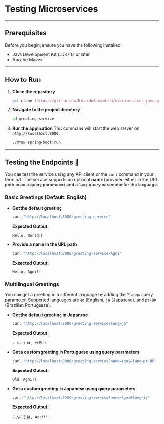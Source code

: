 # Testing Microservices

---
## Prerequisites

Before you begin, ensure you have the following installed:
* Java Development Kit (JDK) 17 or later
* Apache Maven

---
## How to Run

1.  **Clone the repository**
    ```bash
    git clone [https://github.com/RicardoZanandrea/microservices_java.git](https://github.com/RicardoZanandrea/microservices_java.git)
    ```

2.  **Navigate to the project directory**
    ```bash
    cd greeting-service
    ```

3.  **Run the application**
    This command will start the web server on `http://localhost:8080`.
    ```bash
    ./mvnw spring-boot:run
    ```

---
## Testing the Endpoints 🚀

You can test the service using any API client or the `curl` command in your terminal. The service supports an optional **name** (provided either in the URL path or as a query parameter) and a `lang` query parameter for the language.

### Basic Greetings (Default: English)

* **Get the default greeting**
    ```bash
    curl "http://localhost:8080/greeting-service"
    ```
    **Expected Output:**
    ```
    Hello, World!!
    ```

* **Provide a name in the URL path**
    ```bash
    curl "http://localhost:8080/greeting-service/Agni"
    ```
    **Expected Output:**
    ```
    Hello, Agni!!
    ```

### Multilingual Greetings

You can get a greeting in a different language by adding the `?lang=` query parameter. Supported languages are `en` (English), `ja` (Japanese), and `pt-BR` (Brazilian Portuguese).

* **Get the default greeting in Japanese**
    ```bash
    curl "http://localhost:8080/greeting-service?lang=ja"
    ```
    **Expected Output:**
    ```
    こんにちは, 世界!!
    ```

* **Get a custom greeting in Portuguese using query parameters**
    ```bash
    curl "http://localhost:8080/greeting-service?name=Agni&lang=pt-BR"
    ```
    **Expected Output:**
    ```
    Olá, Agni!!
    ```

* **Get a custom greeting in Japanese using query parameters**
    ```bash
    curl "http://localhost:8080/greeting-service?name=Agni&lang=ja"
    ```
    **Expected Output:**
    ```
    こんにちは, Agni!!
    ```
